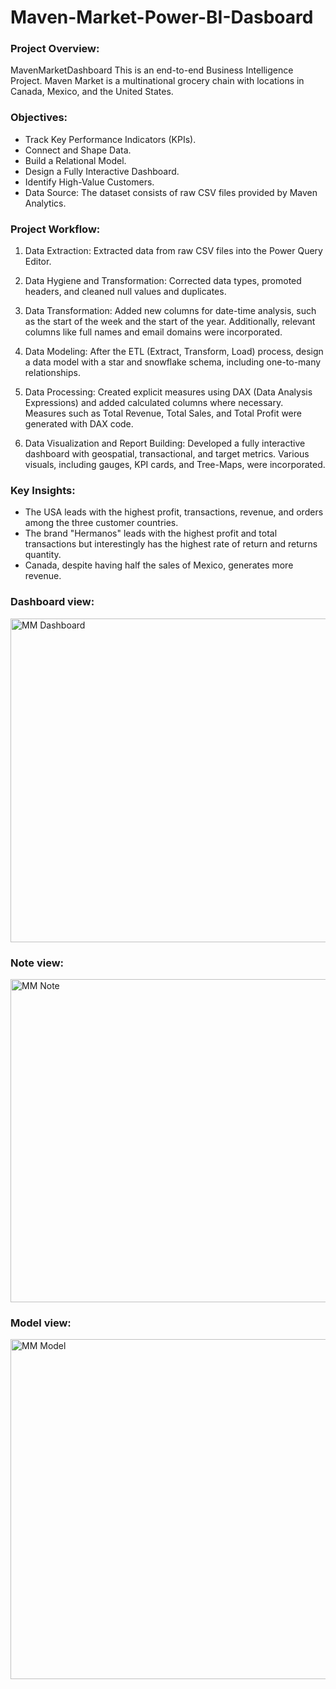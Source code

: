 # Maven-Market-Power-BI-Dasboard

### Project Overview:
MavenMarketDashboard
This is an end-to-end Business Intelligence Project. Maven Market is a multinational grocery chain with locations in Canada, Mexico, and the United States.

### Objectives:

* Track Key Performance Indicators (KPIs).
* Connect and Shape Data.
* Build a Relational Model.
* Design a Fully Interactive Dashboard.
* Identify High-Value Customers.
* Data Source: The dataset consists of raw CSV files provided by Maven Analytics.

### Project Workflow:

1. Data Extraction: Extracted data from raw CSV files into the Power Query Editor.

2. Data Hygiene and Transformation: Corrected data types, promoted headers, and cleaned null values and duplicates.
3. Data Transformation: Added new columns for date-time analysis, such as the start of the week and the start of the year. Additionally, relevant columns like full names and email domains were incorporated.
4. Data Modeling: After the ETL (Extract, Transform, Load) process, design a data model with a star and snowflake schema, including one-to-many relationships.
5. Data Processing: Created explicit measures using DAX (Data Analysis Expressions) and added calculated columns where necessary. Measures such as Total Revenue, Total Sales, and Total Profit were generated with DAX code.
6. Data Visualization and Report Building: Developed a fully interactive dashboard with geospatial, transactional, and target metrics. Various visuals, including gauges, KPI cards, and Tree-Maps, were incorporated.

   
### Key Insights:

* The USA leads with the highest profit, transactions, revenue, and orders among the three customer countries.
* The brand "Hermanos" leads with the highest profit and total transactions but interestingly has the highest rate of return and returns quantity.
* Canada, despite having half the sales of Mexico, generates more revenue.

### Dashboard view:

<img width="518" alt="MM Dashboard" src="https://github.com/oladzie/Maven-Market-Power-BI-Dasboard/assets/141512778/97a53d43-6eb5-44e6-acdb-6c05171bcd5c">

### Note view:

<img width="517" alt="MM Note" src="https://github.com/oladzie/Maven-Market-Power-BI-Dasboard/assets/141512778/aedf90ef-f4ee-4845-b3ba-04278b2a390c">

### Model view:

<img width="544" alt="MM Model" src="https://github.com/oladzie/Maven-Market-Power-BI-Dasboard/assets/141512778/34592ffd-ec05-4805-bf1f-19c3ae3ce0e8">
